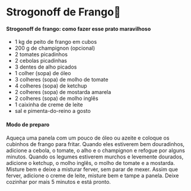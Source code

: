 # Strogonoff de Frango:chicken:

#### Strogonoff de frango: como fazer esse prato maravilhoso

- 1 kg de peito de frango em cubos
-  200 g de champignon (opcional)
-  2 tomates picadinhos
-  2 cebolas picadinhas
-  3 dentes de alho picados
-  1 colher (sopa) de óleo
-  3 colheres (sopa) de molho de tomate
-  4 colheres (sopa) de ketchup
-  2 colheres (sopa) de mostarda amarela
-  2 colheres (sopa) de molho inglês
-  1 caixinha de creme de leite
-  sal e pimenta-do-reino a gosto



#### Modo de preparo

Aqueça uma panela com um pouco de óleo ou azeite e coloque os cubinhos de frango para fritar.
 Quando eles estiverem bem douradinhos, adicione a cebola, o tomate, o alho e o champignon e refogue por alguns minutos.
 Quando os legumes estiverem murchos e levemente dourados, adicione o ketchup, o molho inglês, o molho de tomate e a mostarda.
 Misture bem e deixe a misturar ferver, sem parar de mexer.
 Assim que ferver, adicione o creme de leite, misture bem e tampe a panela.
 Deixe cozinhar por mais 5 minutos e está pronto.
